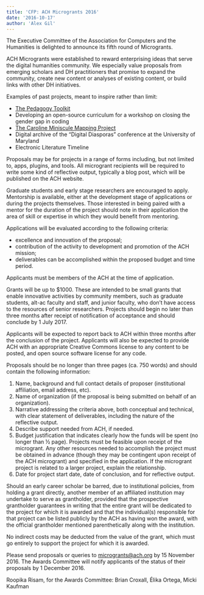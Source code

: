 ```yaml
---
title: 'CFP: ACH Microgrants 2016'
date: '2016-10-17'
author: 'Alex Gil'
---
```

The Executive Committee of the Association for Computers and the Humanities is delighted to announce its fifth round of Microgrants.

ACH Microgrants were established to reward enterprising ideas that serve the digital humanities community. We especially value proposals from emerging scholars and DH practitioners that promise to expand the community, create new content or analyses of existing content, or build links with other DH initiatives.

Examples of past projects, meant to inspire rather than limit:

- [The Pedagogy Toolkit](http://pedagogy-toolkit.org/resources/)
- Developing an open-source curriculum for a workshop on closing the gender gap in coding
- [The Caroline Miniscule Mapping Project](http://carolinenetwork.weebly.com/mapping-project.html)
- Digital archive of the “Digital Diasporas” conference at the University of Maryland
- Electronic Literature Timeline

Proposals may be for projects in a range of forms including, but not limited to, apps, plugins, and tools. All microgrant recipients will be required to write some kind of reflective output, typically a blog post, which will be published on the ACH website.

Graduate students and early stage researchers are encouraged to apply. Mentorship is available, either at the development stage of applications or during the projects themselves. Those interested in being paired with a mentor for the duration of the project should note in their application the area of skill or expertise in which they would benefit from mentoring.

Applications will be evaluated according to the following criteria:

- excellence and innovation of the proposal;
- contribution of the activity to development and promotion of the ACH mission;
- deliverables can be accomplished within the proposed budget and time period.

Applicants must be members of the ACH at the time of application.

Grants will be up to $1000. These are intended to be small grants that enable innovative activities by community members, such as graduate students, alt-ac faculty and staff, and junior faculty, who don’t have access to the resources of senior researchers. Projects should begin no later than three months after receipt of notification of acceptance and should conclude by 1 July 2017.

Applicants will be expected to report back to ACH within three months after the conclusion of the project. Applicants will also be expected to provide ACH with an appropriate Creative Commons license to any content to be posted, and open source software license for any code.

Proposals should be no longer than three pages (ca. 750 words) and should contain the following information:

1. Name, background and full contact details of proposer (institutional affiliation, email address, etc).
2. Name of organization (if the proposal is being submitted on behalf of an organization).
3. Narrative addressing the criteria above, both conceptual and technical, with clear statement of deliverables, including the nature of the reflective output.
4. Describe support needed from ACH, if needed.
5. Budget justification that indicates clearly how the funds will be spent (no longer than ½ page). Projects must be feasible upon receipt of the microgrant. Any other resources needed to accomplish the project must be obtained in advance (though they may be contingent upon receipt of the ACH microgrant) and specified in the application. If the microgrant project is related to a larger project, explain the relationship.
6. Date for project start date, date of conclusion, and for reflective output.

Should an early career scholar be barred, due to institutional policies, from holding a grant directly, another member of an affiliated institution may undertake to serve as grantholder, provided that the prospective grantholder guarantees in writing that the entire grant will be dedicated to the project for which it is awarded and that the individual(s) responsible for that project can be listed publicly by the ACH as having won the award, with the official grantholder mentioned parenthetically along with the institution.

No indirect costs may be deducted from the value of the grant, which must go entirely to support the project for which it is awarded.

Please send proposals or queries to [microgrants@ach.org](mailto:microgrants@ach.org) by 15 November 2016. The Awards Committee will notify applicants of the status of their proposals by 1 December 2016.

Roopika Risam, for the Awards Committee: Brian Croxall, Élika Ortega, Micki Kaufman